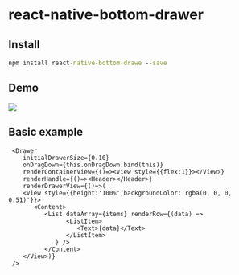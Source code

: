 # react-native-bottom-drawer


## Install
```bat
npm install react-native-bottom-drawe --save
```

## Demo
![](https://media.giphy.com/media/xUA7bcy8vCb27N67N6/giphy.gif)

## Basic example
```
 <Drawer
    initialDrawerSize={0.10}
    onDragDown={this.onDragDown.bind(this)}
    renderContainerView={()=><View style={{flex:1}}></View>}
    renderHandle={()=><Header></Header>}
    renderDrawerView={()=>(
    <View style={{height:'100%',backgroundColor:'rgba(0, 0, 0, 0.51)'}}>
       <Content>
          <List dataArray={items} renderRow={(data) =>
                <ListItem>
                   <Text>{data}</Text>
                </ListItem>
             } />
          </Content>
    </View>)}
 />

```
